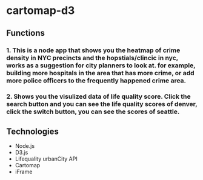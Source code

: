 # cartomap-d3
## Functions
### 1. This is a node app that shows you the heatmap of crime density in NYC precincts and the hopstials/clincic in nyc, works as a suggestion for city planners to look at. for example, building more hospitals in the area that has more crime, or add more police officers to the frequently happened  crime area.

### 2. Shows you the visulized data of life quality score. Click the search button and you can see the life quality scores of denver, click the switch button, you can see the scores of seattle.

## Technologies
* Node.js
* D3.js
* Lifequality urbanCity API
* Cartomap
* iFrame
